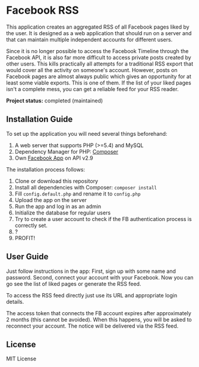 Facebook RSS
========
This application creates an aggregated RSS of all Facebook pages liked by the user. It is designed as a web application that should run on a server and that can maintain multiple independent accounts for different users.

Since it is no longer possible to access the Facebook Timeline through the Facebook API, it is also far more difficult to access private posts created by other users. This kills practically all attempts for a traditional RSS export that would cover all the activity on someone's account. However, posts on Facebook pages are almost always public which gives an opportunity for at least some viable exports. This is one of them. If the list of your liked pages isn't a complete mess, you can get a reliable feed for your RSS reader.

**Project status:** completed (maintained)


## Installation Guide

To set up the application you will need several things beforehand:
1. A web server that supports PHP (>=5.4) and MySQL
2. Dependency Manager for PHP: [Composer](https://getcomposer.org/)
3. Own [Facebook App](https://developers.facebook.com/) on API v2.9

The installation process follows: 
1. Clone or download this repository
2. Install all dependencies with Composer: `composer install`
3. Fill `config.default.php` and rename it to `config.php`
4. Upload the app on the server
5. Run the app and log in as an admin
6. Initialize the database for regular users
7. Try to create a user account to check if the FB authentication process is correctly set. 
8. ?
9. PROFIT!


## User Guide

Just follow instructions in the app: First, sign up with some name and password. Second, connect your account with your Facebook. Now you can go see the list of liked pages or generate the RSS feed.

To access the RSS feed directly just use its URL and appropriate login details.

The access token that connects the FB account expires after approximately 2 months (this cannot be avoided). When this happens, you will be asked to reconnect your account. The notice will be delivered via the RSS feed.


## License
MIT License